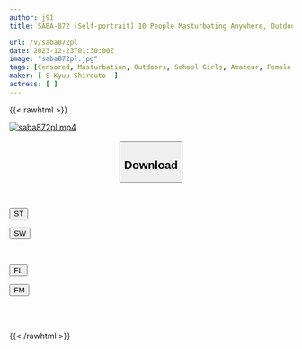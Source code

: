 ```yaml
---
author: j91
title: SABA-872 [Self-portrait] 10 People Masturbating Anywhere, Outdoors, Public Toilets, Etc.

url: /v/saba872pl
date: 2023-12-23T01:30:00Z
image: "saba872pl.jpg"
tags: [Censored, Masturbation, Outdoors, School Girls, Amateur, Female College Student	]
maker: [ S Kyuu Shirouto  ]
actress: [ ]
---
```



{{< rawhtml >}}

<div class="video" data-videoid="0p8zj7opXBcb7QX">
    <a href="javascript:;">
        <img src="/v/saba872pl/saba872pl.jpg" width="WIDTH" height="HEIGHT" alt="saba872pl.mp4" loading="lazy">
    </a>
</div>

<script type="text/javascript" src="https://j91.asia/asset/on-demand-st.js"></script>

<br>
  <link rel="stylesheet" href="https://j91.asia/asset/bs5.css">
  
  <center>
  <button class="btn btn-primary" type="button" data-bs-toggle="collapse" data-bs-target=".multi-collapse" aria-expanded="false" aria-controls="multiCollapseExample1 multiCollapseExample2"><h2>Download</h2></button></center>
</p>
<div class="row">
  <div class="col">
    <div class="collapse multi-collapse" id="multiCollapseExample1">
      <div class="card card-body">
	      	      <br>
<div class="buttons">  
<p><a href="https://streamtape.to/v/0p8zj7opXBcb7QX" target="_blank"><button class="btn-hover color-3"><i class="fa fa-download"></i> ST</button></a></p>
<p><a href="https://flaswish.com/yoq5nuz7d5tb" target="_blank"><button class="btn-hover color-2"><i class="fa fa-download"></i> SW</button></a></p></div>
    </div>
  </div>
</div>
  <div class="col">
    <div class="collapse multi-collapse" id="multiCollapseExample2">
      <div class="card card-body">
	      <br>
<div class="buttons">
<p><a href="javascript:;" target="_blank"><button class="btn-hover color-9"><i class="fa fa-download"></i> FL</button></a></p>
<p><a href="javascript:;" target="_blank"><button class="btn-hover color-8"><i class="fa fa-download"></i> FM</button></a></p></div>
<br><br>
      </div>
    </div>
  </div>
</div>

{{< /rawhtml >}}